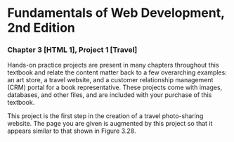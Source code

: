 # Fundamentals of Web Development, 2nd Edition
### Chapter 3 [HTML 1], Project 1 [Travel]

Hands-on practice projects are present in many chapters throughout this textbook
and relate the content matter back to a few overarching examples: an art store, a
travel website, and a customer relationship management (CRM) portal for a book
representative. These projects come with images, databases, and other files, and are
included with your purchase of this textbook.

This project is the first step in the creation of a travel photo-sharing website. The
page you are given is augmented by this project so that it appears similar to that
shown in Figure 3.28.
  
